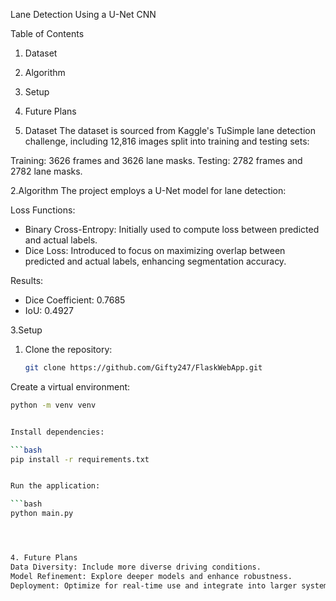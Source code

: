  Lane Detection Using a U-Net CNN
 
 Table of Contents
1. Dataset
2. Algorithm
3. Setup
4. Future Plans

1. Dataset
The dataset is sourced from Kaggle's TuSimple lane detection challenge, including 12,816 images split into training and testing sets:

Training: 3626 frames and 3626 lane masks.
Testing: 2782 frames and 2782 lane masks.


2.Algorithm
The project employs a U-Net model for lane detection:


Loss Functions:
- Binary Cross-Entropy: Initially used to compute loss between predicted and actual labels.
- Dice Loss: Introduced to focus on maximizing overlap between predicted and actual labels, enhancing segmentation accuracy.


Results:
- Dice Coefficient: 0.7685
- IoU: 0.4927

3.Setup
1. Clone the repository:

   ```bash
   git clone https://github.com/Gifty247/FlaskWebApp.git

   
Create a virtual environment:

   ```bash
python -m venv venv


Install dependencies:

  ```bash
pip install -r requirements.txt


Run the application:

  ```bash
python main.py




4. Future Plans
Data Diversity: Include more diverse driving conditions.
Model Refinement: Explore deeper models and enhance robustness.
Deployment: Optimize for real-time use and integrate into larger systems.
